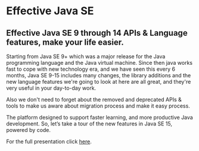 # Effective Java SE
## Effective Java SE 9 through 14 APIs &amp; Language features, make your life easier.

Starting from Java SE 9+ which was a major release for the Java programming language and the Java virtual machine. Since then java works fast to cope with new technology era, and we have seen this every 6 months, Java SE 9-15 includes many changes, the library additions and the new language features we're going to look at here are all great, and they're very useful in your day-to-day work.

Also we don't need to forget about the removed and deprecated APIs & tools to make us aware about migration process and make it easy process.

The platform designed to support faster learning, and more productive Java development. So, let’s take a tour of the new features in Java SE 15, powered by code.


For the full presentation click [here](https://mohamed-taman.github.io/Effective-Java-SE/).
